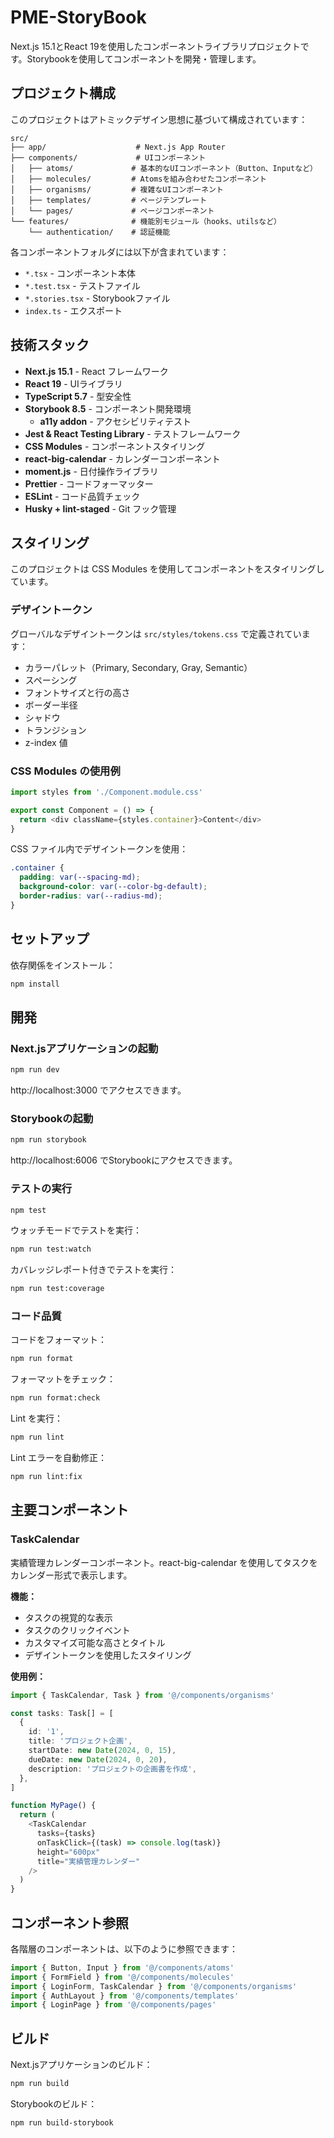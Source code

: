 # PME-StoryBook

Next.js 15.1とReact 19を使用したコンポーネントライブラリプロジェクトです。Storybookを使用してコンポーネントを開発・管理します。

## プロジェクト構成

このプロジェクトはアトミックデザイン思想に基づいて構成されています：

```
src/
├── app/                    # Next.js App Router
├── components/             # UIコンポーネント
│   ├── atoms/             # 基本的なUIコンポーネント（Button、Inputなど）
│   ├── molecules/         # Atomsを組み合わせたコンポーネント
│   ├── organisms/         # 複雑なUIコンポーネント
│   ├── templates/         # ページテンプレート
│   └── pages/             # ページコンポーネント
└── features/              # 機能別モジュール（hooks、utilsなど）
    └── authentication/    # 認証機能
```

各コンポーネントフォルダには以下が含まれています：

- `*.tsx` - コンポーネント本体
- `*.test.tsx` - テストファイル
- `*.stories.tsx` - Storybookファイル
- `index.ts` - エクスポート

## 技術スタック

- **Next.js 15.1** - React フレームワーク
- **React 19** - UIライブラリ
- **TypeScript 5.7** - 型安全性
- **Storybook 8.5** - コンポーネント開発環境
  - **a11y addon** - アクセシビリティテスト
- **Jest & React Testing Library** - テストフレームワーク
- **CSS Modules** - コンポーネントスタイリング
- **react-big-calendar** - カレンダーコンポーネント
- **moment.js** - 日付操作ライブラリ
- **Prettier** - コードフォーマッター
- **ESLint** - コード品質チェック
- **Husky + lint-staged** - Git フック管理

## スタイリング

このプロジェクトは CSS Modules を使用してコンポーネントをスタイリングしています。

### デザイントークン

グローバルなデザイントークンは `src/styles/tokens.css` で定義されています：

- カラーパレット（Primary, Secondary, Gray, Semantic）
- スペーシング
- フォントサイズと行の高さ
- ボーダー半径
- シャドウ
- トランジション
- z-index 値

### CSS Modules の使用例

```typescript
import styles from './Component.module.css'

export const Component = () => {
  return <div className={styles.container}>Content</div>
}
```

CSS ファイル内でデザイントークンを使用：

```css
.container {
  padding: var(--spacing-md);
  background-color: var(--color-bg-default);
  border-radius: var(--radius-md);
}
```

## セットアップ

依存関係をインストール：

```bash
npm install
```

## 開発

### Next.jsアプリケーションの起動

```bash
npm run dev
```

http://localhost:3000 でアクセスできます。

### Storybookの起動

```bash
npm run storybook
```

http://localhost:6006 でStorybookにアクセスできます。

### テストの実行

```bash
npm test
```

ウォッチモードでテストを実行：

```bash
npm run test:watch
```

カバレッジレポート付きでテストを実行：

```bash
npm run test:coverage
```

### コード品質

コードをフォーマット：

```bash
npm run format
```

フォーマットをチェック：

```bash
npm run format:check
```

Lint を実行：

```bash
npm run lint
```

Lint エラーを自動修正：

```bash
npm run lint:fix
```

## 主要コンポーネント

### TaskCalendar

実績管理カレンダーコンポーネント。react-big-calendar を使用してタスクをカレンダー形式で表示します。

**機能：**

- タスクの視覚的な表示
- タスクのクリックイベント
- カスタマイズ可能な高さとタイトル
- デザイントークンを使用したスタイリング

**使用例：**

```typescript
import { TaskCalendar, Task } from '@/components/organisms'

const tasks: Task[] = [
  {
    id: '1',
    title: 'プロジェクト企画',
    startDate: new Date(2024, 0, 15),
    dueDate: new Date(2024, 0, 20),
    description: 'プロジェクトの企画書を作成',
  },
]

function MyPage() {
  return (
    <TaskCalendar
      tasks={tasks}
      onTaskClick={(task) => console.log(task)}
      height="600px"
      title="実績管理カレンダー"
    />
  )
}
```

## コンポーネント参照

各階層のコンポーネントは、以下のように参照できます：

```typescript
import { Button, Input } from '@/components/atoms'
import { FormField } from '@/components/molecules'
import { LoginForm, TaskCalendar } from '@/components/organisms'
import { AuthLayout } from '@/components/templates'
import { LoginPage } from '@/components/pages'
```

## ビルド

Next.jsアプリケーションのビルド：

```bash
npm run build
```

Storybookのビルド：

```bash
npm run build-storybook
```
